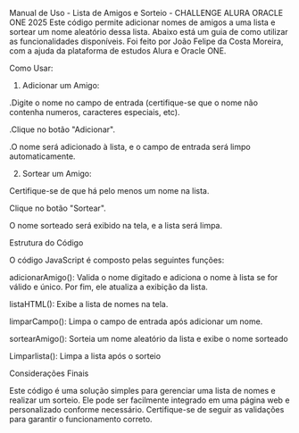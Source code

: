 Manual de Uso - Lista de Amigos e Sorteio - CHALLENGE ALURA ORACLE ONE 2025
Este código permite adicionar nomes de amigos a uma lista e sortear um nome aleatório dessa lista. Abaixo está um guia de como utilizar as funcionalidades disponíveis. Foi feito por João Felipe da Costa Moreira, com a ajuda da plataforma de estudos Alura e Oracle ONE.

Como Usar:

1. Adicionar um Amigo:

.Digite o nome no campo de entrada (certifique-se que o nome não contenha numeros, caracteres especiais, etc).

.Clique no botão "Adicionar".

.O nome será adicionado à lista, e o campo de entrada será limpo automaticamente.

2. Sortear um Amigo:

Certifique-se de que há pelo menos um nome na lista.

Clique no botão "Sortear".

O nome sorteado será exibido na tela, e a lista será limpa.


Estrutura do Código

O código JavaScript é composto pelas seguintes funções:

adicionarAmigo(): Valida o nome digitado e adiciona o nome à lista se for válido e único. Por fim, ele atualiza a exibição da lista.

listaHTML(): Exibe a lista de nomes na tela.

limparCampo(): Limpa o campo de entrada após adicionar um nome.

sortearAmigo(): Sorteia um nome aleatório da lista e exibe o nome sorteado

Limparlista(): Limpa a lista após o sorteio


Considerações Finais

Este código é uma solução simples para gerenciar uma lista de nomes e realizar um sorteio. Ele pode ser facilmente integrado em uma página web e personalizado conforme necessário. Certifique-se de seguir as validações para garantir o funcionamento correto.
